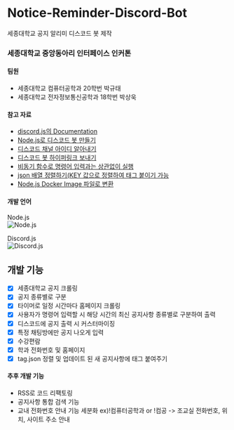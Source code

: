 # Notice-Reminder-Discord-Bot
세종대학교 공지 알리미 디스코드 봇 제작

### 세종대학교 중앙동아리 인터페이스 인커톤
#### 팀원
- 세종대학교 컴퓨터공학과 20학번 박규태
- 세종대학교 전자정보통신공학과 18학번 박상욱


#### 참고 자료
- [discord.js의 Documentation][1]
- [Node.js로 디스코드 봇 만들기][2]
- [디스코드 채널 아이디 알아내기][3]
- [디스코드 봇 하이퍼링크 보내기][4]
- [비동기 함수로 명령어 입력과는 상관없이 실행][5]
- [json 배열 정렬하기(KEY 값으로 정렬하여 태그 붙이기 가능][6]
- [Node.js Docker Image 파일로 변환][7]

[1]:https://discord.js.org/#/
[2]:https://koras02.tistory.com/231
[3]:https://neony.tistory.com/3
[4]:https://www.codegrepper.com/code-examples/javascript/+discord.js+hyperlink+in+embed+title
[5]:https://devjhs.tistory.com/115
[6]:https://emessell.tistory.com/157
[7]:https://minjoon950425.tistory.com/131

#### 개발 언어
Node.js <br>
![Node.js](https://img.shields.io/badge/Node.js-339933.svg?&style=for-the-badge&logo=Node.js&logoColor=white)

Discord.js <br>
![Discord.js](https://images.opencollective.com/discordjs/529dcce/logo/256.png)

## 개발 기능
- [X] 세종대학교 공지 크롤링
- [X] 공지 종류별로 구분
- [X] 타이머로 일정 시간마다 홈페이지 크롤링
- [X] 사용자가 명령어 입력할 시 해당 시간의 최신 공지사항 종류별로 구분하여 출력
- [X] 디스코드에 공지 출력 시 커스터마이징
- [X] 특정 채팅방에만 공지 나오게 입력
- [X] 수강편람
- [X] 학과 전화번호 및 홈페이지
- [X] tag.json 정렬 및 업데이트 된 새 공지사항에 태그 붙여주기

#### 추후 개발 기능
- RSS로 코드 리팩토링
- 공지사항 통합 검색 기능
- 교내 전화번호 안내 기능 세분화 ex)!컴퓨터공학과 or !컴공 -> 조교실 전화번호, 위치, 사이트 주소 안내
